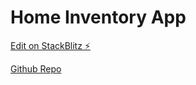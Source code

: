 # Home Inventory App

[Edit on StackBlitz ⚡️](https://stackblitz.com/edit/react-6g1uqf)

[Github Repo](https://github.com/jayeshcp/react-inventory-app)
